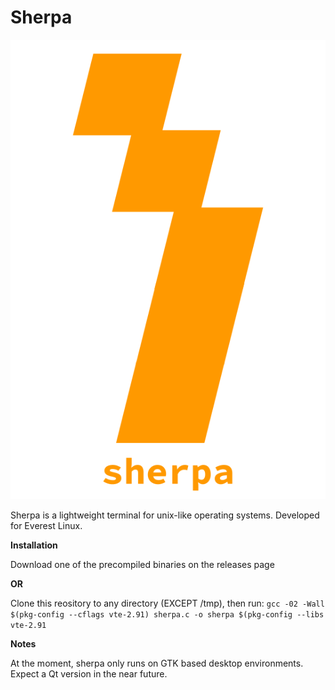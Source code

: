# Sherpa

![alt text](https://raw.githubusercontent.com/amogus3016/amogus3016/main/sherpa%20logo.png)

Sherpa is a lightweight terminal for unix-like operating systems. Developed for Everest Linux.

**Installation**

Download one of the precompiled binaries on the releases page

**OR**

Clone this reository to any directory (EXCEPT /tmp), then run: `gcc -02 -Wall $(pkg-config --cflags vte-2.91) sherpa.c -o sherpa $(pkg-config --libs vte-2.91`

**Notes**

At the moment, sherpa only runs on GTK based desktop environments. Expect a Qt version in the near future.
